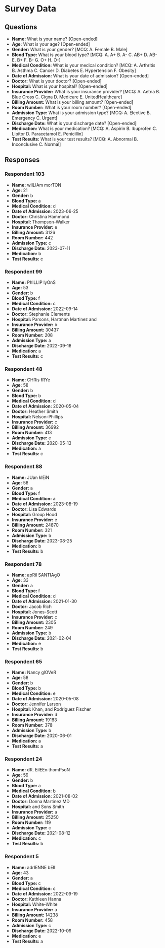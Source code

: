 # Survey Data

## Questions

- **Name:** What is your name? [Open-ended]
- **Age:** What is your age? [Open-ended]
- **Gender:** What is your gender? [MCQ: A. Female B. Male]
- **Blood Type:** What is your blood type? [MCQ: A. A+ B. A- C. AB+ D. AB- E. B+ F. B- G. O+ H. O-]
- **Medical Condition:** What is your medical condition? [MCQ: A. Arthritis B. Asthma C. Cancer D. Diabetes E. Hypertension F. Obesity]
- **Date of Admission:** What is your date of admission? [Open-ended]
- **Doctor:** What is your doctor? [Open-ended]
- **Hospital:** What is your hospital? [Open-ended]
- **Insurance Provider:** What is your insurance provider? [MCQ: A. Aetna B. Blue Cross C. Cigna D. Medicare E. UnitedHealthcare]
- **Billing Amount:** What is your billing amount? [Open-ended]
- **Room Number:** What is your room number? [Open-ended]
- **Admission Type:** What is your admission type? [MCQ: A. Elective B. Emergency C. Urgent]
- **Discharge Date:** What is your discharge date? [Open-ended]
- **Medication:** What is your medication? [MCQ: A. Aspirin B. Ibuprofen C. Lipitor D. Paracetamol E. Penicillin]
- **Test Results:** What is your test results? [MCQ: A. Abnormal B. Inconclusive C. Normal]

## Responses

### Respondent 103

- **Name:** wilLIAm morTON
- **Age:** 21
- **Gender:** b
- **Blood Type:** a
- **Medical Condition:** d
- **Date of Admission:** 2023-06-25
- **Doctor:** Christina Hammond
- **Hospital:** Thompson-Walker
- **Insurance Provider:** e
- **Billing Amount:** 3126
- **Room Number:** 442
- **Admission Type:** c
- **Discharge Date:** 2023-07-11
- **Medication:** b
- **Test Results:** c

### Respondent 99

- **Name:** PhILLIP lyOnS
- **Age:** 53
- **Gender:** b
- **Blood Type:** f
- **Medical Condition:** c
- **Date of Admission:** 2022-09-14
- **Doctor:** Stephanie Clements
- **Hospital:** Parsons, Hartman Martinez and
- **Insurance Provider:** b
- **Billing Amount:** 30437
- **Room Number:** 208
- **Admission Type:** a
- **Discharge Date:** 2022-09-18
- **Medication:** a
- **Test Results:** c

### Respondent 48

- **Name:** CHRis fRYe
- **Age:** 58
- **Gender:** b
- **Blood Type:** b
- **Medical Condition:** d
- **Date of Admission:** 2020-05-04
- **Doctor:** Heather Smith
- **Hospital:** Nelson-Phillips
- **Insurance Provider:** c
- **Billing Amount:** 36992
- **Room Number:** 413
- **Admission Type:** c
- **Discharge Date:** 2020-05-13
- **Medication:** a
- **Test Results:** c

### Respondent 88

- **Name:** JUan klEiN
- **Age:** 58
- **Gender:** a
- **Blood Type:** f
- **Medical Condition:** a
- **Date of Admission:** 2023-08-19
- **Doctor:** Lisa Edwards
- **Hospital:** Group Hood
- **Insurance Provider:** e
- **Billing Amount:** 24870
- **Room Number:** 321
- **Admission Type:** b
- **Discharge Date:** 2023-08-25
- **Medication:** b
- **Test Results:** b

### Respondent 78

- **Name:** apRil SANTIAgO
- **Age:** 33
- **Gender:** a
- **Blood Type:** f
- **Medical Condition:** d
- **Date of Admission:** 2021-01-30
- **Doctor:** Jacob Rich
- **Hospital:** Jones-Scott
- **Insurance Provider:** c
- **Billing Amount:** 2305
- **Room Number:** 249
- **Admission Type:** b
- **Discharge Date:** 2021-02-04
- **Medication:** e
- **Test Results:** b

### Respondent 65

- **Name:** Nancy glOVeR
- **Age:** 58
- **Gender:** b
- **Blood Type:** b
- **Medical Condition:** e
- **Date of Admission:** 2020-05-08
- **Doctor:** Jennifer Larson
- **Hospital:** Khan, and Rodriguez Fischer
- **Insurance Provider:** d
- **Billing Amount:** 19183
- **Room Number:** 378
- **Admission Type:** b
- **Discharge Date:** 2020-06-01
- **Medication:** a
- **Test Results:** a

### Respondent 24

- **Name:** dR. EilEEn thomPsoN
- **Age:** 59
- **Gender:** b
- **Blood Type:** a
- **Medical Condition:** b
- **Date of Admission:** 2021-08-02
- **Doctor:** Donna Martinez MD
- **Hospital:** and Sons Smith
- **Insurance Provider:** a
- **Billing Amount:** 25250
- **Room Number:** 119
- **Admission Type:** c
- **Discharge Date:** 2021-08-12
- **Medication:** c
- **Test Results:** b

### Respondent 5

- **Name:** adrIENNE bEll
- **Age:** 43
- **Gender:** a
- **Blood Type:** c
- **Medical Condition:** c
- **Date of Admission:** 2022-09-19
- **Doctor:** Kathleen Hanna
- **Hospital:** White-White
- **Insurance Provider:** a
- **Billing Amount:** 14238
- **Room Number:** 458
- **Admission Type:** c
- **Discharge Date:** 2022-10-09
- **Medication:** e
- **Test Results:** a

